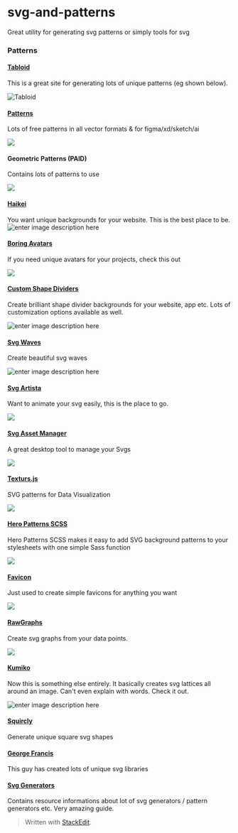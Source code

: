 
# svg-and-patterns
Great utility for generating svg patterns or simply tools for svg

### Patterns

#### [Tabloid](https://tabbied.com/)
This is a great site for generating lots of unique patterns (eg shown below). 

![[Tabloid](https://tabbied.com/)](https://i.postimg.cc/vBMV75vN/uses-packaging.webp)

#### [Patterns](https://products.ls.graphics/paaatterns/)
Lots of free patterns in all vector formats & for figma/xd/sketch/ai

![](https://i.postimg.cc/0j3k2qXq/2021-06-12-13-37-23-Window.png)

#### Geometric Patterns (PAID)
Contains lots of patterns to use

![](https://i.postimg.cc/QtQ1TfGP/Geometric-background-patterns-for-websites-lg.jpg)

#### [Haikei](https://app.haikei.app/)
You want unique backgrounds for your website. This is the best place to be.
![enter image description here](https://drive.google.com/uc?id=1cXZhDNDfokd8DZLtauB16jbU5sWIqLPq)

#### [Boring Avatars](https://boringavatars.com/)
If you need unique avatars for your projects, check this out

![](https://i.postimg.cc/251cRNRD/2021-06-12-13-15-54-Window.png)

#### [Custom Shape Dividers](https://www.shapedivider.app/)
Create brilliant shape divider backgrounds for your website, app etc. Lots of customization options available as well.

![enter image description here](https://i.postimg.cc/cCFwL6w5/page-section-example-a3960bf3.png)

#### [Svg Waves](https://svgwave.in/)
Create beautiful svg waves

![enter image description here](https://i.postimg.cc/mZpPkvKq/svg.png)

#### [Svg Artista](https://svgartista.net/)
Want to animate your svg easily, this is the place to go.

![](https://i.postimg.cc/D0fFcwHh/25-svg-generators.jpg)

#### [Svg Asset Manager](https://svgx.app/)
A great desktop tool to manage your Svgs

![](https://i.postimg.cc/7hRcTPym/28-svg-generators.png)

#### [Texturs.js](https://riccardoscalco.it/textures/)
SVG patterns for Data Visualization

![](https://i.postimg.cc/R0D4Tm9J/2021-06-12-13-40-12-Window.png)

#### [Hero Patterns SCSS](https://www.npmjs.com/package/hero-patterns-scss)
Hero Patterns SCSS makes it easy to add SVG background patterns to your stylesheets with one simple Sass function

![](https://i.postimg.cc/QdCzJTMS/2021-06-12-13-42-08-Window.png)

#### [Favicon](https://formito.com/tools/favicon)
Just used to create simple favicons for anything you want

![](https://i.postimg.cc/cL3qw3CY/23-svg-generators.png)

#### [RawGraphs](https://rawgraphs.io/)
Create svg graphs from your data points.

![](https://i.postimg.cc/7ZFskQxJ/19-svg-generators.jpg)

#### [Kumiko](https://kumiko-generator.netlify.app/)
Now this is something else entirely. It basically creates svg lattices all around an image. Can't even explain with words. Check it out.

![enter image description here](https://i.postimg.cc/0QFrWmGv/2021-06-12-13-22-40-Window.png)

#### [Squircly](https://squircley.app/)
Generate unique square svg shapes

#### [George Francis](https://georgefrancis.dev/)
This guy has created lots of unique svg libraries

#### [Svg Generators](https://www.smashingmagazine.com/2021/03/svg-generators/)
Contains resource informations about lot of svg generators / pattern generators etc. Very amazing guide.

> Written with [StackEdit](https://stackedit.io/).
